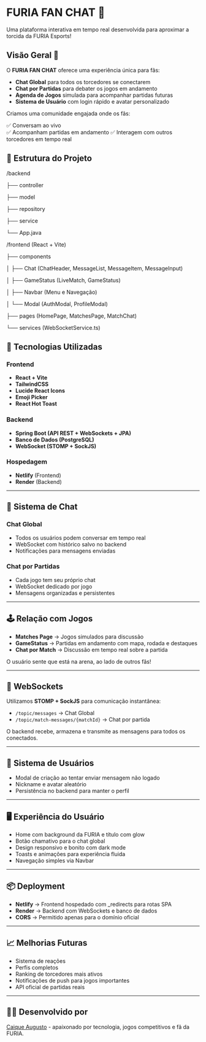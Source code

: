 #  FURIA FAN CHAT 🖤

Uma plataforma interativa em tempo real desenvolvida para aproximar a torcida da FURIA Esports!

##  Visão Geral 🎯

O **FURIA FAN CHAT** oferece uma experiência única para fãs:

- **Chat Global** para todos os torcedores se conectarem
- **Chat por Partidas** para debater os jogos em andamento
- **Agenda de Jogos** simulada para acompanhar partidas futuras
- **Sistema de Usuário** com login rápido e avatar personalizado


Criamos uma comunidade engajada onde os fãs:

✅ Conversam ao vivo  
✅ Acompanham partidas em andamento 
✅ Interagem com outros torcedores em tempo real


## 🧩 Estrutura do Projeto

/backend

├── controller

├── model

├── repository

├── service

└── App.java

/frontend (React + Vite)

├── components

│ ├── Chat (ChatHeader, MessageList, MessageItem, MessageInput)

│ ├── GameStatus (LiveMatch, GameStatus)

│ ├── Navbar (Menu e Navegação)

│ └── Modal (AuthModal, ProfileModal)

├── pages (HomePage, MatchesPage, MatchChat)

└── services (WebSocketService.ts)

## 🚀 Tecnologias Utilizadas

### Frontend

- **React + Vite**
- **TailwindCSS**
- **Lucide React Icons**
- **Emoji Picker**
- **React Hot Toast**

### Backend

- **Spring Boot (API REST + WebSockets + JPA)**
- **Banco de Dados (PostgreSQL)**
- **WebSocket (STOMP + SockJS)**

### Hospedagem

- **Netlify** (Frontend)
- **Render** (Backend)

---

## 💬 Sistema de Chat

### Chat Global

- Todos os usuários podem conversar em tempo real
- WebSocket com histórico salvo no backend
- Notificações para mensagens enviadas

### Chat por Partidas

- Cada jogo tem seu próprio chat
- WebSocket dedicado por jogo
- Mensagens organizadas e persistentes

---

## 🕹️ Relação com Jogos

- **Matches Page** → Jogos simulados para discussão
- **GameStatus** → Partidas em andamento com mapa, rodada e destaques
- **Chat por Match** → Discussão em tempo real sobre a partida

O usuário sente que está na arena, ao lado de outros fãs!

---

## 📡 WebSockets

Utilizamos **STOMP + SockJS** para comunicação instantânea:

- `/topic/messages` → Chat Global
- `/topic/match-messages/{matchId}` → Chat por partida

O backend recebe, armazena e transmite as mensagens para todos os conectados.

---

## 👥 Sistema de Usuários

- Modal de criação ao tentar enviar mensagem não logado
- Nickname e avatar aleatório
- Persistência no backend para manter o perfil

---

## 🖥️ Experiência do Usuário

- Home com background da FURIA e título com glow
- Botão chamativo para o chat global
- Design responsivo e bonito com dark mode
- Toasts e animações para experiência fluida
- Navegação simples via Navbar

---

## 📦 Deployment

- **Netlify** → Frontend hospedado com _redirects para rotas SPA
- **Render** → Backend com WebSockets e banco de dados
- **CORS** → Permitido apenas para o domínio oficial

---

## 📈 Melhorias Futuras

- Sistema de reações
- Perfis completos
- Ranking de torcedores mais ativos
- Notificações de push para jogos importantes
- API oficial de partidas reais

---


## 👨‍💻 Desenvolvido por

[Caique Augusto](http://www.linkedin.com/in/caique-augusto-braga "Caique Augusto") - apaixonado por tecnologia, jogos competitivos e fã da FURIA.
